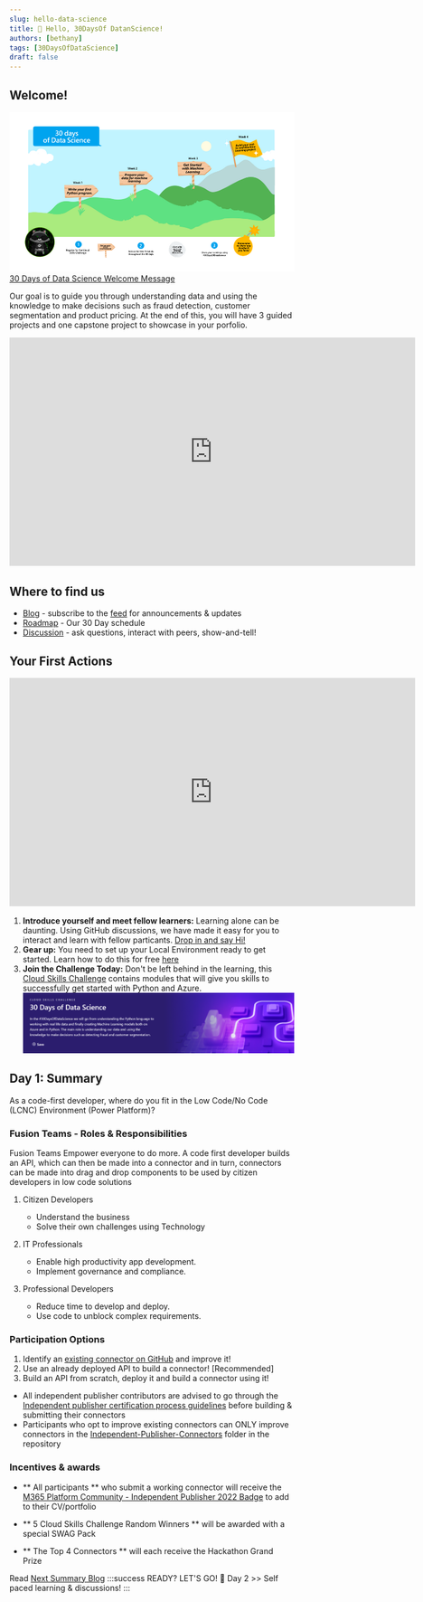 ```yaml
---
slug: hello-data-science
title: 🔌 Hello, 30DaysOf DatanScience!
authors: [bethany]
tags: [30DaysOfDataScience]
draft: false
---
```



<head>
  <meta name="twitter:url" content="https://microsoft.github.io/30daysof/docs/roadmaps/data-science" />
  <meta name="twitter:title" content="30DaysOfDataScience Kick-Off" />
  <meta name="twitter:description" content="Join us for #30DaysOfLearning initiatives that take you from fundamental concepts to functional code to cloud deployment!" />
  <meta name="twitter:image" content="https://microsoft.github.io/30daysof/assets/images/fusion-f731f3ccac8a8ee153416f249d058b46.png" />
  <meta name="twitter:card" content="summary_large_image" />
  <meta name="twitter:creator" content="@nitya" />
  <meta name="twitter:site" content="@AzureAdvocates" /> 
  <link rel="canonical" href="https://aka.ms/http://aka.ms/30DaysDataScience" />
</head>

## Welcome! 

![30 Days of Data Science Roadmap](./img/roadmap.png)
[30 Days of Data Science Welcome Message](https://aka.ms/http://aka.ms/30DaysDataScience)

Our goal is to guide you through understanding data and using the knowledge to make decisions such as fraud detection, customer segmentation and product pricing. At the end of this, you will have 3 guided projects and one capstone project to showcase in your porfolio.
<iframe width="718" height="404" src="https://www.youtube.com/embed/Vykf7q-IJ2E" title="Welcome to the 30 Days of Data Science" frameborder="0" allow="accelerometer; autoplay; clipboard-write; encrypted-media; gyroscope; picture-in-picture" allowfullscreen></iframe>

## Where to find us

 * [Blog](/blog) - subscribe to the [feed](/blog/rss.xml) for announcements & updates
 * [Roadmap](/docs/roadmaps/data-science) - Our 30 Day schedule
 * [Discussion](https://aka.ms/30DS-Discuss) - ask questions, interact with peers, show-and-tell!

## Your First Actions
 <iframe width="718" height="404" src="https://www.youtube.com/embed/CeYWvmaJwdI" title="All about GitHub Discussions" frameborder="0" allow="accelerometer; autoplay; clipboard-write; encrypted-media; gyroscope; picture-in-picture" allowfullscreen></iframe>
 

1. **Introduce yourself and meet fellow learners:** Learning alone can be daunting. Using GitHub discussions, we have made it easy for you to interact and learn with fellow particants. [Drop in and say Hi!](https://aka.ms/30DS-Discuss)  
1. **Gear up:** You need to set up your Local Environment ready to get started. Learn how to do this for free [here](https://youtu.be/6pMvovj7KbE)
1. **Join the Challenge Today:** Don't be left behind in the learning, this [Cloud Skills Challenge](https://aka.ms/30DS-challenge) contains modules that will give you skills to successfully get started with Python and Azure.
![Cloud Skills Challenge](img/CSC-30DS.png)

## Day 1: Summary
As a code-first developer, where do you fit in the Low Code/No Code (LCNC) Environment (Power Platform)?

<!-- ![Fusion Team Development Process]() -->
### Fusion Teams - Roles & Responsibilities
Fusion Teams Empower everyone to do more. A code first developer builds an API, which can then be made into a connector and in turn, connectors can be made into drag and drop components to be used by citizen developers in low code solutions
  1. Citizen Developers
      * Understand the business
      * Solve their own challenges using Technology

  2. IT Professionals
      * Enable high productivity app development.
      * Implement governance and compliance.

  3. Professional Developers
        * Reduce time to develop and deploy.
        * Use code to unblock complex requirements.

### Participation Options
1. Identify an [existing connector on GitHub](https://github.com/microsoft/PowerPlatformConnectors/tree/dev/independent-publisher-connectors/?WT.mc_id=academic-73999-juliamuiruri) and improve it!
1. Use an already deployed API to build a connector! [Recommended]
1. Build an API from scratch, deploy it and build a connector using it!

* All independent publisher contributors are advised to go through the [Independent publisher certification process guidelines](https://docs.microsoft.com/en-us/connectors/custom-connectors/certification-submission-ip?WT.mc_id=academic-73999-juliamuiruri) before building & submitting their connectors
* Participants who opt to improve existing connectors can ONLY improve connectors in the [Independent-Publisher-Connectors](https://github.com/microsoft/PowerPlatformConnectors/tree/dev/independent-publisher-connectors/?WT.mc_id=academic-73999-juliamuiruri) folder in the repository

### Incentives & awards
- ** All participants ** who submit a working connector will receive the [M365 Platform Community - Independent  Publisher 2022 Badge](https://www.credly.com/org/m365pnp/badge/m365-platform-community-independent-publisher-2022) to add to their CV/portfolio

- ** 5 Cloud Skills Challenge Random Winners ** will be awarded with a special SWAG Pack

- ** The Top 4 Connectors ** will each receive the Hackathon Grand Prize

Read [Next Summary Blog](https://microsoft.github.io/30daysof/blog/fusion-build-a-connector/?WT.mc_id=academic-73999-juliamuiruri)
:::success READY? LET'S GO! 🎉
Day 2 >> Self paced learning & discussions!
:::